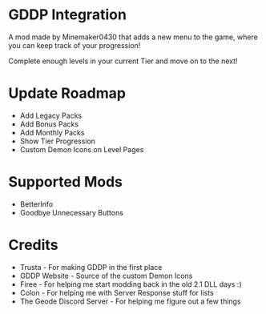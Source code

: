 # GDDP Integration

A mod made by Minemaker0430 that adds a new menu to the game, where you can keep track of your progression!

Complete enough levels in your current Tier and move on to the next!

# Update Roadmap

* Add Legacy Packs
* Add Bonus Packs
* Add Monthly Packs
* Show Tier Progression
* Custom Demon Icons on Level Pages

# Supported Mods

* BetterInfo
* Goodbye Unnecessary Buttons

# Credits

* Trusta - For making GDDP in the first place
* GDDP Website - Source of the custom Demon Icons
* Firee - For helping me start modding back in the old 2.1 DLL days :)
* Colon - For helping me with Server Response stuff for lists
* The Geode Discord Server - For helping me figure out a few things